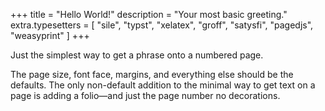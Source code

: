 +++
title = "Hello World!"
description = "Your most basic greeting."
extra.typesetters = [ "sile", "typst", "xelatex", "groff", "satysfi", "pagedjs", "weasyprint" ]
+++

Just the simplest way to get a phrase onto a numbered page.

The page size, font face, margins, and everything else should be the defaults.
The only non-default addition to the minimal way to get text on a page is adding a folio—and just the page number no decorations.
